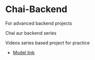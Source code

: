 # Chai-Backend
For advanced backend projects 


Chai aur backend series

Videos series based project for practice

- [Model link](https://app.eraser.io/workspace/QgBDVPcrYVvR1wze0AhG?origin=share)

